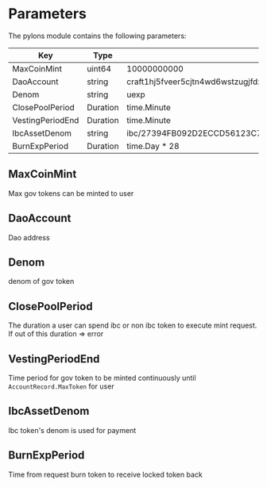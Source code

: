 <!--
order: 5
-->

# Parameters

The pylons module contains the following parameters:

| Key                                   | Type          | Example                                     	   						  |
| ------------------------------------- | ------------- | ----------------------------------------------------------------------- |
| MaxCoinMint                           | uint64  		| 10000000000                                      						  | 
| DaoAccount                    		| string        | craft1hj5fveer5cjtn4wd6wstzugjfdxzl0xp86p9fl     						  |
| Denom             					| string        | uexp                                             						  |
| ClosePoolPeriod                   	| Duration      | time.Minute                 					   						  |
| VestingPeriodEnd                   	| Duration      | time.Minute                					   						  |
| IbcAssetDenom                         | string        | ibc/27394FB092D2ECCD56123C74F36E4C1F926001CEADA9CA97EA622B25F41E5EB2    |
| BurnExpPeriod                         | Duration      | time.Day * 28                                      					  |


## MaxCoinMint

Max gov tokens can be minted to user

## DaoAccount

Dao address

## Denom

denom of gov token

## ClosePoolPeriod

The duration a user can spend ibc or non ibc token to execute mint request. If out of this duration => error

## VestingPeriodEnd

Time period for gov token to be minted continuously until `AccountRecord.MaxToken` for user

## IbcAssetDenom

Ibc token's denom is used for payment

## BurnExpPeriod

Time from request burn token to receive locked token back
